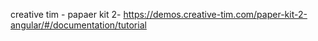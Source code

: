 creative tim - papaer kit 2-
https://demos.creative-tim.com/paper-kit-2-angular/#/documentation/tutorial